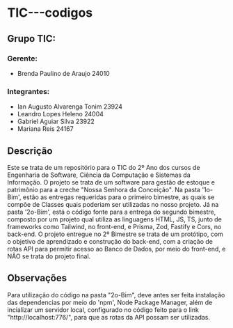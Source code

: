 # TIC---codigos

## Grupo TIC:
### Gerente:
  - Brenda Paulino de Araujo 24010
### Integrantes:
  - Ian Augusto Alvarenga Tonim 23924
  - Leandro Lopes Heleno 24004
  - Gabriel Aguiar Silva 23922
  - Mariana Reis 24167

## Descrição
Este se trata de um repositório para o TIC do 2º Ano dos cursos de Engenharia de Software, Ciência da Computação e Sistemas da Informação. O projeto se trata de
um software para gestão de estoque e patrimônio para a creche "Nossa Senhora da Conceição". Na pasta '1o-Bim', estão as entregas requeridas para o primeiro bimestre,
as quais se compõe de Classes quais poderiam ser utilizadas no nosso projeto. Já na pasta '2o-Bim', está o código fonte para a entrega do segundo bimestre, composto
por um projeto qual utiliza as linguagens HTML, JS, TS, junto de frameworks como Tailwind, no front-end, e Prisma, Zod, Fastify e Cors, no back-end. O projeto entregue
no 2º Bimestre se trata de um protótipo, com o objetivo de aprendizado e construção do back-end, com a criação de rotas API para permitir acesso ao Banco de Dados,
por meio do front-end, e NÃO se trata do projeto final.

## Observações
Para utilização do código na pasta "2o-Bim", deve antes ser feita instalação das dependencias por meio do 'npm', Node Package Manager, além de incializar um servidor
local, configurado no código feito para o link "http://localhost:776/", para que as rotas da API possam ser utilizadas.
